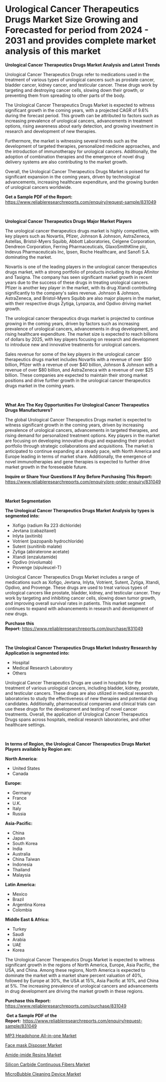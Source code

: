 <p><h1>Urological Cancer Therapeutics Drugs Market Size Growing and Forecasted for period from 2024 - 2031 and provides complete market analysis of this market</h1></p><p><strong>Urological Cancer Therapeutics Drugs Market Analysis and Latest Trends</strong></p>
<p><p>Urological Cancer Therapeutics Drugs refer to medications used in the treatment of various types of urological cancers such as prostate cancer, bladder cancer, kidney cancer, and testicular cancer. These drugs work by targeting and destroying cancer cells, slowing down their growth, or preventing them from spreading to other parts of the body.</p><p>The Urological Cancer Therapeutics Drugs Market is expected to witness significant growth in the coming years, with a projected CAGR of 9.6% during the forecast period. This growth can be attributed to factors such as increasing prevalence of urological cancers, advancements in treatment options, rising awareness about early detection, and growing investment in research and development of new therapies.</p><p>Furthermore, the market is witnessing several trends such as the development of targeted therapies, personalized medicine approaches, and the introduction of immunotherapy for urological cancers. Additionally, the adoption of combination therapies and the emergence of novel drug delivery systems are also contributing to the market growth.</p><p>Overall, the Urological Cancer Therapeutics Drugs Market is poised for significant expansion in the coming years, driven by technological advancements, increasing healthcare expenditure, and the growing burden of urological cancers worldwide.</p></p>
<p><strong>Get a Sample PDF of the Report:&nbsp;</strong> <a href="https://www.reliableresearchreports.com/enquiry/request-sample/831049">https://www.reliableresearchreports.com/enquiry/request-sample/831049</a></p>
<p>&nbsp;</p>
<p><strong>Urological Cancer Therapeutics Drugs Major Market Players</strong></p>
<p><p>The urological cancer therapeutics drugs market is highly competitive, with key players such as Novartis, Pfizer, Johnson & Johnson, AstraZeneca, Astellas, Bristol-Myers Squibb, Abbott Laboratories, Celgene Corporation, Dendreon Corporation, Ferring Pharmaceuticals, GlaxoSmithKline plc, Indevus Pharmaceuticals Inc, Ipsen, Roche Healthcare, and Sanofi S.A. dominating the market.</p><p>Novartis is one of the leading players in the urological cancer therapeutics drugs market, with a strong portfolio of products including its drugs Afinitor and Tasigna. The company has seen significant market growth in recent years due to the success of these drugs in treating urological cancers. Pfizer is another key player in the market, with its drug Xtandi contributing significantly to the company's sales revenue. Johnson & Johnson, AstraZeneca, and Bristol-Myers Squibb are also major players in the market, with their respective drugs Zytiga, Lynparza, and Opdivo driving market growth.</p><p>The urological cancer therapeutics drugs market is projected to continue growing in the coming years, driven by factors such as increasing prevalence of urological cancers, advancements in drug development, and rising healthcare expenditure. The market size is expected to reach billions of dollars by 2025, with key players focusing on research and development to introduce new and innovative treatments for urological cancers.</p><p>Sales revenue for some of the key players in the urological cancer therapeutics drugs market includes Novartis with a revenue of over $50 billion, Pfizer with a revenue of over $40 billion, Johnson & Johnson with a revenue of over $80 billion, and AstraZeneca with a revenue of over $25 billion. These companies are expected to maintain their strong market positions and drive further growth in the urological cancer therapeutics drugs market in the coming years.</p></p>
<p>&nbsp;</p>
<p><strong>What Are The Key Opportunities For Urological Cancer Therapeutics Drugs Manufacturers?</strong></p>
<p><p>The global Urological Cancer Therapeutics Drugs market is expected to witness significant growth in the coming years, driven by increasing prevalence of urological cancers, advancements in targeted therapies, and rising demand for personalized treatment options. Key players in the market are focusing on developing innovative drugs and expanding their product portfolio through strategic collaborations and acquisitions. The market is anticipated to continue expanding at a steady pace, with North America and Europe leading in terms of market share. Additionally, the emergence of novel immunotherapies and gene therapies is expected to further drive market growth in the foreseeable future.</p></p>
<p><strong>Inquire or Share Your Questions If Any Before Purchasing This Report:</strong> <a href="https://www.reliableresearchreports.com/enquiry/pre-order-enquiry/831049">https://www.reliableresearchreports.com/enquiry/pre-order-enquiry/831049</a></p>
<p>&nbsp;</p>
<p><strong>Market Segmentation</strong></p>
<p><strong>The Urological Cancer Therapeutics Drugs Market Analysis by types is segmented into:</strong></p>
<p><ul><li>Xofigo (radium Ra 223 dichloride)</li><li>Jevtana (cabazitaxel)</li><li>Inlyta (axitinib)</li><li>Votrient (pazopanib hydrochloride)</li><li>Sutent (sunitinib malate)</li><li>Zytiga (abiraterone acetate)</li><li>Xtandi (enzalutamide)</li><li>Opdivo (nivolumab)</li><li>Provenge (sipuleucel-T)</li></ul></p>
<p><p>Urological Cancer Therapeutics Drugs Market includes a range of medications such as Xofigo, Jevtana, Inlyta, Votrient, Sutent, Zytiga, Xtandi, Opdivo, and Provenge. These drugs are used to treat various types of urological cancers like prostate, bladder, kidney, and testicular cancer. They work by targeting and inhibiting cancer cells, slowing down tumor growth, and improving overall survival rates in patients. This market segment continues to expand with advancements in research and development of new drugs.</p></p>
<p><strong>Purchase this Report:&nbsp;</strong><a href="https://www.reliableresearchreports.com/purchase/831049">https://www.reliableresearchreports.com/purchase/831049</a></p>
<p>&nbsp;</p>
<p><strong>The Urological Cancer Therapeutics Drugs Market Industry Research by Application is segmented into:</strong></p>
<p><ul><li>Hospital</li><li>Medical Research Laboratory</li><li>Others</li></ul></p>
<p><p>Urological Cancer Therapeutics Drugs are used in hospitals for the treatment of various urological cancers, including bladder, kidney, prostate, and testicular cancers. These drugs are also utilized in medical research laboratories to study the effectiveness of new therapies and potential drug candidates. Additionally, pharmaceutical companies and clinical trials can use these drugs for the development and testing of novel cancer treatments. Overall, the application of Urological Cancer Therapeutics Drugs spans across hospitals, medical research laboratories, and other healthcare settings.</p></p>
<p>&nbsp;</p>
<p><strong>In terms of Region, the Urological Cancer Therapeutics Drugs Market Players available by Region are:</strong></p>
<p>
    <p> <strong> North America: </strong>
        <ul>
            <li>United States</li>
            <li>Canada</li>
        </ul>
        </p> 
    <p> <strong> Europe: </strong>
        <ul>
            <li>Germany</li>
            <li>France</li>
            <li>U.K.</li>
            <li>Italy</li>
            <li>Russia</li>
        </ul>
        </p> 
    <p> <strong> Asia-Pacific: </strong>
        <ul>
            <li>China</li>
            <li>Japan</li>
            <li>South Korea</li>
            <li>India</li>
            <li>Australia</li>
            <li>China Taiwan</li>
            <li>Indonesia</li>
            <li>Thailand</li>
            <li>Malaysia</li>
        </ul>
        </p> 
    <p> <strong> Latin America: </strong>
        <ul>
            <li>Mexico</li>
            <li>Brazil</li>
            <li>Argentina Korea</li>
            <li>Colombia</li>
        </ul>
        </p> 
    <p> <strong> Middle East & Africa: </strong>
        <ul>
            <li>Turkey</li>
            <li>Saudi</li>
            <li>Arabia</li>
            <li>UAE</li>
            <li>Korea</li>
        </ul>
    </p>
    </p>
<p><p>The Urological Cancer Therapeutics Drugs Market is expected to witness significant growth in the regions of North America, Europe, Asia Pacific, the USA, and China. Among these regions, North America is expected to dominate the market with a market share percent valuation of 40%, followed by Europe at 30%, the USA at 15%, Asia Pacific at 10%, and China at 5%. The increasing prevalence of urological cancers and advancements in drug development are driving the market growth in these regions.</p></p>
<p><strong>Purchase this Report: </strong><a href="https://www.reliableresearchreports.com/purchase/831049">https://www.reliableresearchreports.com/purchase/831049</a></p>
<p>&nbsp;<strong>Get a Sample PDF of the Report:&nbsp;&nbsp;</strong><a href="https://www.reliableresearchreports.com/enquiry/request-sample/831049">https://www.reliableresearchreports.com/enquiry/request-sample/831049</a></p>
<p><strong></strong></p>
<p><p><a href="https://github.com/Chiragrp22/Market-Research-Report-List-3/blob/main/mp3-headphone-all-in-one-market.md">MP3 Headphone All-in-one Market</a></p><p><a href="https://issuu.com/reportprime-2/docs/face-mask-disposer-market-size-2030.pptx">Face mask Disposer Market</a></p><p><a href="https://github.com/derrinmiltonellis35gcl/Market-Research-Report-List-1/blob/main/amide-imide-resins-market.md">Amide-imide Resins Market</a></p><p><a href="https://github.com/lababdou/Market-Research-Report-List-2/blob/main/silicon-carbide-continuous-fibers-market.md">Silicon Carbide Continuous Fibers Market</a></p><p><a href="https://issuu.com/reportprime-2/docs/microbubble-cleaning-device-market-size-2030.pptx">MicroBubble Cleaning Device Market</a></p></p>